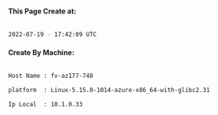 
   
#### This Page Create at:

```bash

2022-07-19 - 17:42:09 UTC

```

#### Create By Machine:

```bash

Host Name : fv-az177-748

platform  : Linux-5.15.0-1014-azure-x86_64-with-glibc2.31

Ip Local  : 10.1.0.33

```

